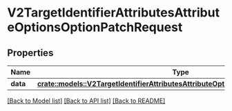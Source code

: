 # V2TargetIdentifierAttributesAttributeOptionsOptionPatchRequest

## Properties

Name | Type | Description | Notes
------------ | ------------- | ------------- | -------------
**data** | [**crate::models::V2TargetIdentifierAttributesAttributeOptionsOptionPatchRequestData**](_v2__target___identifier__attributes__attribute__options__option__patch_request_data.md) |  | 

[[Back to Model list]](../README.md#documentation-for-models) [[Back to API list]](../README.md#documentation-for-api-endpoints) [[Back to README]](../README.md)


